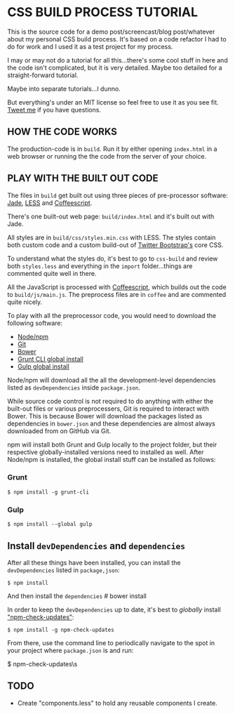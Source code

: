 # CSS BUILD PROCESS TUTORIAL

This is the source code for a demo post/screencast/blog post/whatever about my personal CSS build process. It's based on a code refactor I had to do for work and I used it as a test project for my process.

I may or may not do a tutorial for all this...there's some cool stuff in here and the code isn't complicated, but it is very detailed. Maybe too detailed for a straight-forward tutorial.

Maybe into separate tutorials...I dunno.

But everything's under an MIT license so feel free to use it as you see fit. [Tweet me](http://twitter.com/kaidez) if you have questions.

## HOW THE CODE WORKS
The production-code is in `build`. Run it by either opening `index.html` in a web browser or running the the code from the server of your choice.

## PLAY WITH THE BUILT OUT CODE
The files in `build` get built out using three pieces of pre-processor software: [Jade](http://jade-lang.com/), [LESS](http://lesscss.org/) and [Coffeescript](http://coffeescript.org/).

There's one built-out web page: `build/index.html` and it's built out with Jade.

All styles are in `build/css/styles.min.css` with LESS. The styles contain both custom code and a custom build-out of [Twitter Bootstrap's](http://getbootstrap.com/) core CSS.

To understand what the styles do, it's best to go to `css-build` and review both `styles.less` and everything in the `import` folder...things are commented quite well in there.

All the JavaScript is processed with [Coffeescript](http://coffeescript.org/), which builds out the code to `build/js/main.js`. The preprocess files are in `coffee` and are commented quite nicely.

To play with all the preprocessor code, you would need to download the following software:

* [Node/npm](http://nodejs.org/download/)
* [Git](http://git-scm.com/downloads)
* [Bower](http://bower.io)
* [Grunt CLI global install](http://gruntjs.com/getting-started)
* [Gulp global install](https://github.com/gulpjs/gulp/blob/master/docs/getting-started.md)

Node/npm will download all the all the development-level dependencies listed as `devDependencies` inside `package.json`.

While source code control is not required to do anything with either the built-out files or various preprocessers, Git is required to interact with Bower. This is because Bower will download the packages listed as dependencies in `bower.json` and these dependencies are almost always downloaded from on GitHub via Git.

npm will install both Grunt and Gulp locally to the project folder, but their respective globally-installed versions need to installed as well. After Node/npm is installed, the global install stuff can be installed as follows:

### Grunt
    $ npm install -g grunt-cli

### Gulp
    $ npm install --global gulp

## Install `devDependencies` and `dependencies`
After all these things have been installed, you can install the `devDependencies` listed in `package,json`:

    $ npm install

And then install the `dependencies`
    # bower install

In order to keep the `devDependencies` up to date, it's best to *globally* install ["npm-check-updates"](https://www.npmjs.com/package/npm-check-updates):

    $ npm install -g npm-check-updates

From there, use the command line to periodically navigate to the spot in your project where `package.json` is and run:

  $ npm-check-updates\s



## TODO

* Create "components.less" to hold any reusable components I create.
